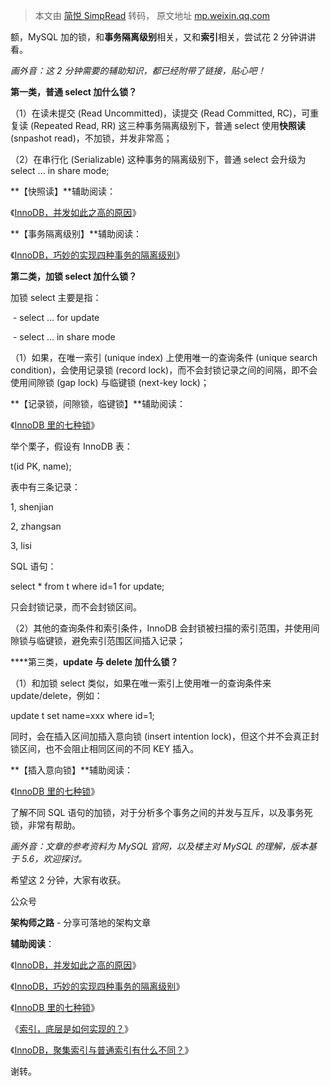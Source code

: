 > 本文由 [简悦 SimpRead](http://ksria.com/simpread/) 转码， 原文地址 [mp.weixin.qq.com](https://mp.weixin.qq.com/s/vr-joS1-5VI-b19zbp72aA)

额，MySQL 加的锁，和**事务隔离级别**相关，又和**索引**相关，尝试花 2 分钟讲讲看。  

_画外音：这 2 分钟需要的辅助知识，都已经附带了链接，贴心吧！_

**第一类，普通 select 加什么锁？**

（1）在读未提交 (Read Uncommitted)，读提交 (Read Committed, RC)，可重复读 (Repeated Read, RR) 这三种事务隔离级别下，普通 select 使用**快照读** (snpashot read)，不加锁，并发非常高；

（2）在串行化 (Serializable) 这种事务的隔离级别下，普通 select 会升级为 select ... in share mode;

**【快照读】**辅助阅读：

《[InnoDB，并发如此之高的原因](http://mp.weixin.qq.com/s?__biz=MjM5ODYxMDA5OQ==&mid=2651967047&idx=1&sn=b605fe50e6dd74ecad659c464a0e29ee&chksm=bd2d7b9b8a5af28d35c13e469e8e2c6a7082f00e608fd52d999fc0f7a6aec016faf2a8d748fa&scene=21#wechat_redirect)》

**【事务隔离级别】**辅助阅读：

《[InnoDB，巧妙的实现四种事务的隔离级别](http://mp.weixin.qq.com/s?__biz=MjM5ODYxMDA5OQ==&mid=2651967707&idx=1&sn=733da08d6c24a19a05bf3ba2ada96364&chksm=bd2d65078a5aec11ee28557355c736359ef7a1dc42629a22cc3274c44b4affd6a47859d903a6&scene=21#wechat_redirect)》  

****第二类，加锁 select 加什么锁？****

加锁 select 主要是指：

 - select ... for update

 - select ... in share mode

（1）如果，在唯一索引 (unique index) 上使用唯一的查询条件 (unique search condition)，会使用记录锁 (record lock)，而不会封锁记录之间的间隔，即不会使用间隙锁 (gap lock) 与临键锁 (next-key lock)；

**【记录锁，间隙锁，临键锁】**辅助阅读：

《[InnoDB 里的七种锁](http://mp.weixin.qq.com/s?__biz=MjM5ODYxMDA5OQ==&mid=2651967369&idx=1&sn=d639abf6772a72c25cc2537749258163&chksm=bd2d7a558a5af3436e0a435a3e7cd9f72f67c1269370be936a82dc0af483f47aefa48bd58d69&scene=21#wechat_redirect)》

举个栗子，假设有 InnoDB 表：

t(id PK, name);

表中有三条记录：

1, shenjian

2, zhangsan

3, lisi

SQL 语句：

select * from t where id=1 for update;

只会封锁记录，而不会封锁区间。

（2）其他的查询条件和索引条件，InnoDB 会封锁被扫描的索引范围，并使用间隙锁与临键锁，避免索引范围区间插入记录；

****第三类，**update 与 delete 加什么锁？**

（1）和加锁 select 类似，如果在唯一索引上使用唯一的查询条件来 update/delete，例如：

update t set name=xxx where id=1;

同时，会在插入区间加插入意向锁 (insert intention lock)，但这个并不会真正封锁区间，也不会阻止相同区间的不同 KEY 插入。

**【插入意向锁】**辅助阅读：

《[InnoDB 里的七种锁](http://mp.weixin.qq.com/s?__biz=MjM5ODYxMDA5OQ==&mid=2651967369&idx=1&sn=d639abf6772a72c25cc2537749258163&chksm=bd2d7a558a5af3436e0a435a3e7cd9f72f67c1269370be936a82dc0af483f47aefa48bd58d69&scene=21#wechat_redirect)》

了解不同 SQL 语句的加锁，对于分析多个事务之间的并发与互斥，以及事务死锁，非常有帮助。

_画外音：文章的参考资料为 MySQL 官网，以及楼主对 MySQL 的理解，版本基于 5.6，欢迎探讨。_

希望这 2 分钟，大家有收获。

公众号

**架构师之路** - 分享可落地的架构文章

**辅助阅读**：

《[InnoDB，并发如此之高的原因](http://mp.weixin.qq.com/s?__biz=MjM5ODYxMDA5OQ==&mid=2651967047&idx=1&sn=b605fe50e6dd74ecad659c464a0e29ee&chksm=bd2d7b9b8a5af28d35c13e469e8e2c6a7082f00e608fd52d999fc0f7a6aec016faf2a8d748fa&scene=21#wechat_redirect)》

《[InnoDB，巧妙的实现四种事务的隔离级别](http://mp.weixin.qq.com/s?__biz=MjM5ODYxMDA5OQ==&mid=2651967707&idx=1&sn=733da08d6c24a19a05bf3ba2ada96364&chksm=bd2d65078a5aec11ee28557355c736359ef7a1dc42629a22cc3274c44b4affd6a47859d903a6&scene=21#wechat_redirect)》

《[InnoDB 里的七种锁](http://mp.weixin.qq.com/s?__biz=MjM5ODYxMDA5OQ==&mid=2651967369&idx=1&sn=d639abf6772a72c25cc2537749258163&chksm=bd2d7a558a5af3436e0a435a3e7cd9f72f67c1269370be936a82dc0af483f47aefa48bd58d69&scene=21#wechat_redirect)》

《[索引，底层是如何实现的？](http://mp.weixin.qq.com/s?__biz=MjM5ODYxMDA5OQ==&mid=2651967146&idx=1&sn=e11b8613a0d18bab4bd2abcb63175ad6&chksm=bd2d7b768a5af26073e275fd6556f35b48098576bb69304f04d4b28066e0bc7eb10a948a79ee&scene=21#wechat_redirect)》

《[InnoDB，聚集索引与普通索引有什么不同？](http://mp.weixin.qq.com/s?__biz=MjM5ODYxMDA5OQ==&mid=2651968648&idx=1&sn=93dd534d59123ea27ba7f0ab1150ca7a&chksm=bd2d61548a5ae84240a8364fa184e91145aab9b43c94d5fbd2baba73fb782bff75bb840ccd6d&scene=21#wechat_redirect)》

谢转。